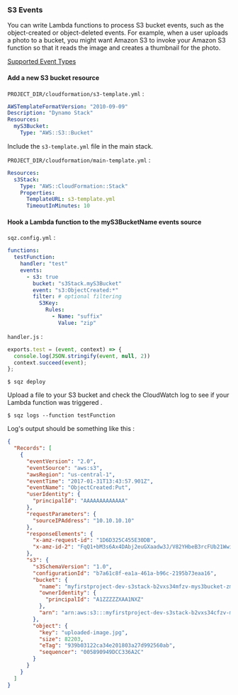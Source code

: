 ### S3 Events

You can write Lambda functions to process S3 bucket events, such as the object-created or 
object-deleted events. For example, when a user uploads a photo to a bucket, you might want Amazon S3 to invoke 
your Amazon S3 function so that it reads the image and creates a thumbnail for the photo.

[Supported Event Types](http://docs.aws.amazon.com/AmazonS3/latest/dev/NotificationHowTo.html)

#### Add a new S3 bucket resource

`PROJECT_DIR/cloudformation/s3-template.yml` :

```yaml
AWSTemplateFormatVersion: "2010-09-09"
Description: "Dynamo Stack"
Resources:
  myS3Bucket:
    Type: "AWS::S3::Bucket"
```

Include the `s3-template.yml` file in the main stack.

`PROJECT_DIR/cloudformation/main-template.yml` :

```yaml
Resources:
  s3Stack:
    Type: "AWS::CloudFormation::Stack"
    Properties:
      TemplateURL: s3-template.yml
      TimeoutInMinutes: 10
```

#### Hook a Lambda function to the myS3BucketName events source

`sqz.config.yml` :

```yaml
functions:
  testFunction:
    handler: "test"
    events:
      - s3: true
        bucket: "s3Stack.myS3Bucket"
        event: "s3:ObjectCreated:*"
        filter: # optional filtering
          S3Key:
            Rules:
              - Name: "suffix"
                Value: "zip"
```

`handler.js` :

```js
exports.test = (event, context) => {
  console.log(JSON.stringify(event, null, 2))
  context.succeed(event);
};
```

`$ sqz deploy`

Upload a file to your S3 bucket and check the CloudWatch log to see if your Lambda function
was triggered .

`$ sqz logs --function testFunction`

Log's output should be something like this :

```json
{
  "Records": [
    {
      "eventVersion": "2.0",
      "eventSource": "aws:s3",
      "awsRegion": "us-central-1",
      "eventTime": "2017-01-31T13:43:57.901Z",
      "eventName": "ObjectCreated:Put",
      "userIdentity": {
        "principalId": "AAAAAAAAAAAAA"
      },
      "requestParameters": {
        "sourceIPAddress": "10.10.10.10"
      },
      "responseElements": {
        "x-amz-request-id": "1D6D325C455E30DB",
        "x-amz-id-2": "FqQ1+bM3s6Ax4DAbj2euGXaadw3J/V82YHbeB3rcFUb21WwiLyNe34EzDROYLDTvP3egvnnwxl4="
      },
      "s3": {
        "s3SchemaVersion": "1.0",
        "configurationId": "b7a61c8f-ea1a-461a-b96c-2195b73eaa16",
        "bucket": {
          "name": "myfirstproject-dev-s3stack-b2vxs34mfzv-mys3bucket-zmphq9kfm4jb",
          "ownerIdentity": {
            "principalId": "A1ZZZZZXAA1NXZ"
          },
          "arn": "arn:aws:s3:::myfirstproject-dev-s3stack-b2vxs34cfzv-mys3bucket-zmphr9kfm4jb"
        },
        "object": {
          "key": "uploaded-image.jpg",
          "size": 82203,
          "eTag": "939b03122ca34e201803a27d992560ab",
          "sequencer": "005890949DCC336A2C"
        }
      }
    }
  ]
}
```

